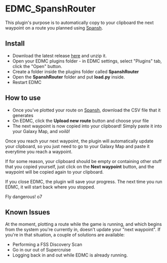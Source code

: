 # EDMC_SpanshRouter
This plugin's purpose is to automatically copy to your clipboard the next waypoint on a route you planned using [Spansh](https://www.spansh.co.uk/plotter).


## Install

- Download the latest release [here](https://github.com/CMDR-Kiel42/EDMC_SpanshRouter/releases) and unzip it.
- Open your EDMC plugins folder - in EDMC settings, select "Plugins" tab, click the "Open" button.
- Create a folder inside the plugins folder called **SpanshRouter**
- Open the **SpanshRouter** folder and put **load.py** inside.
- Restart EDMC


## How to use

- Once you've plotted your route on [Spansh](https://www.spansh.co.uk/plotter), download the CSV file that it generates
- On EDMC, click the **Upload new route** button and choose your file
- The next waypoint is now copied into your clipboard! Simply paste it into your Galaxy Map, and *voilà*!

Once you reach your next waypoint, the plugin will automatically update your clipboard, so you just need to go to your Galaxy Map and paste it everytime you reach a waypoint.

If for some reason, your clipboard should be empty or containing other stuff that you copied yourself, just click on the **Next waypoint** button, and the waypoint will be copied again to your clipboard.

If you close EDMC, the plugin will save your progress. The next time you run EDMC, it will start back where you stopped.

Fly dangerous! o7


## Known Issues
At the moment, plotting a route while the game is running, and which begins from the system you're currently in, doesn't update your "next waypoint". If you're in that situation, a couple of solutions are available:

* Performing a FSS Discovery Scan
* Go in our out of Supercruise
* Logging back in and out while EDMC is already running.
